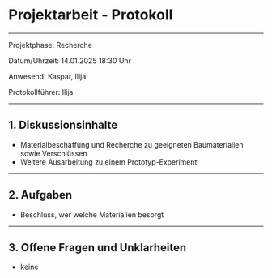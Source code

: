 # Projektarbeit - Protokoll

---

Projektphase: Recherche

Datum/Uhrzeit: 14.01.2025 18:30 Uhr

Anwesend: Kaspar, Ilija

Protokollführer: Ilija

---

## 1. Diskussionsinhalte

- Materialbeschaffung und Recherche zu geeigneten Baumaterialien sowie Verschlüssen
- Weitere Ausarbeitung zu einem Prototyp-Experiment

---

## 2. Aufgaben

- Beschluss, wer welche Materialien besorgt

---

## 3. Offene Fragen und Unklarheiten

- keine
